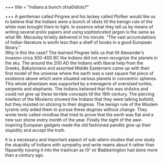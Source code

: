 +++
title = "Indians:a bunch ofxa0idiots?"

+++
A gentleman called Pingree and his lackey called Plofker would like us
to believe that the Indians were a bunch of idiots till the benign rule
of the white man brought them to light. In essence what they tell us by
means of writing several prolix papers and using sophisticated jargon is
the same as what Mr. Macaulay briskly delivered in his minute. “The vast
accumulations of Indian literature is worth less than a shelf of books
in a good European library.”  
Why is this the case? The learned Pingree tells us that till Alexander’s
invasion circa 300-400 BC the Indians did not even recognize the planets
in the sky. The around the 200 AD the Indians with liberal help from the
Greeks, Babylonians and assorted Middle Easterners came up with their
first model of the universe where the earth was a vast square flat piece
of existence above which were situated various planets in concentric
spheres. This whole phantasm was supported by a menagerie of oversized
turtles, serpents and elephants. The Indians believed that this was
shAstra and could not give up these terrible concepts till the 19th
century. The piercing intellect of the Moslems showed the Indians that
they were talking bullshit, but they insisted on sticking to their
dogmas. The benign rule of the Moslem tyrants only aided them to pursue
these dogmas without change. They wrote texts called virodhas that tried
to prove that the earth was flat and a new sun shone every month of the
year. Finally the sight of the awe-inspiring European gadgets made the
old fashioned pandits give up their stupidity and accept the truth.

It is a necessary and important aspect of sub-altern studies that one
study the stupidity of Indians with sympathy and write reams about it
rather than flippantly tossing it into the trashcan as Ol’ sir
Blabberington had done more than a century ago.
